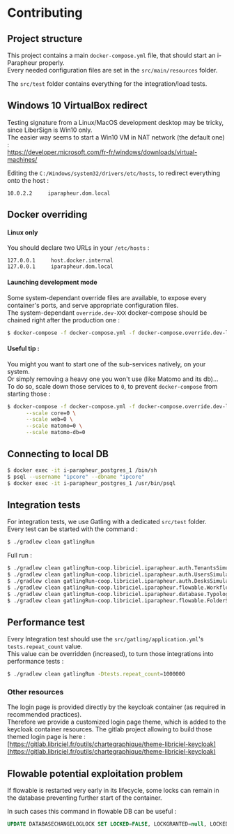 Contributing
============

## Project structure

This project contains a main `docker-compose.yml` file, that should start an i-Parapheur properly.  
Every needed configuration files are set in the `src/main/resources` folder.

The `src/test` folder contains everything for the integration/load tests.

## Windows 10 VirtualBox redirect

Testing signature from a Linux/MacOS development desktop may be tricky, since LiberSign is Win10 only.  
The easier way seems to start a Win10 VM in NAT network (the default one) :   
https://developer.microsoft.com/fr-fr/windows/downloads/virtual-machines/

Editing the `C:/Windows/system32/drivers/etc/hosts`, to redirect everything onto the host :

```
10.0.2.2     iparapheur.dom.local
```

## Docker overriding

#### Linux only

You should declare two URLs in your `/etc/hosts` :

```
127.0.0.1     host.docker.internal
127.0.0.1     iparapheur.dom.local
```

#### Launching development mode

Some system-dependant override files are available, to expose every container's ports, and serve appropriate
configuration files.  
The system-dependant `override.dev-XXX` docker-compose should be chained right after the production one :

```bash
$ docker-compose -f docker-compose.yml -f docker-compose.override.dev-linux.yml up
```

#### Useful tip :

You might you want to start one of the sub-services natively, on your system.  
Or simply removing a heavy one you won't use (like Matomo and its db)...   
To do so, scale down those services to `0`, to prevent `docker-compose` from starting those :

```bash
$ docker-compose -f docker-compose.yml -f docker-compose.override.dev-linux.yml up \
      --scale core=0 \
      --scale web=0 \
      --scale matomo=0 \
      --scale matomo-db=0
```

## Connecting to local DB

```bash
$ docker exec -it i-parapheur_postgres_1 /bin/sh
$ psql --username "ipcore" --dbname "ipcore"
$ docker exec -it i-parapheur_postgres_1 /usr/bin/psql
```

## Integration tests

For integration tests, we use Gatling with a dedicated `src/test` folder.  
Every test can be started with the command :

```bash
$ ./gradlew clean gatlingRun
```

Full run :

```bash
$ ./gradlew clean gatlingRun-coop.libriciel.iparapheur.auth.TenantsSimulation -Dtests.repeat_count=2
$ ./gradlew clean gatlingRun-coop.libriciel.iparapheur.auth.UsersSimulation -Dtests.repeat_count=200
$ ./gradlew clean gatlingRun-coop.libriciel.iparapheur.auth.DesksSimulation -Dtests.repeat_count=10
$ ./gradlew clean gatlingRun-coop.libriciel.iparapheur.flowable.WorkflowSimulation -Dtests.repeat_count=10
$ ./gradlew clean gatlingRun-coop.libriciel.iparapheur.database.TypologySimulation -Dtests.repeat_count=10
$ ./gradlew clean gatlingRun-coop.libriciel.iparapheur.flowable.FolderSimulation -Dtests.repeat_count=500
```

## Performance test

Every Integration test should use the `src/gatling/application.yml`'s `tests.repeat_count` value.  
This value can be overridden (increased), to turn those integrations into performance tests :

```bash
$ ./gradlew clean gatlingRun -Dtests.repeat_count=1000000
```

### Other resources

The login page is provided directly by the keycloak container (as required in recommended practices).   
Therefore we provide a customized login page theme, which is added to the keycloak container resources. The gitlab project allowing to build those themed login page is here : [https://gitlab.libriciel.fr/outils/chartegraphique/theme-libriciel-keycloak](https://gitlab.libriciel.fr/outils/chartegraphique/theme-libriciel-keycloak)

## Flowable potential exploitation problem
If flowable is restarted very early in its lifecycle, some locks can remain in the database preventing further start of the container.

In such cases this command in flowable DB can be useful :
```sql 
UPDATE DATABASECHANGELOGLOCK SET LOCKED=FALSE, LOCKGRANTED=null, LOCKEDBY=null where ID=1;
```
